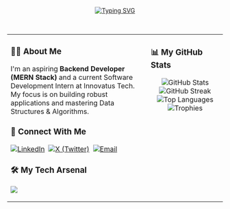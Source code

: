 <p align="center">
  <a href="https://git.io/typing-svg">
    <img src="https://readme-typing-svg.herokuapp.com?font=Fira+Code&size=35&pause=1000&color=00BFFF&center=true&vCenter=true&width=435&lines=Hi+there%2C+I'm+Vedant+Hande+%F0%9F%91%8B;Aspiring+Backend+Developer;MERN+Stack+Enthusiast;Lifelong+Learner" alt="Typing SVG">
  </a>
</p>

<br>

<table width="100%">
  <tr>
    <td width="65%" valign="top">
      <h3>👨‍💻 About Me</h3> 
      I'm an aspiring <strong>Backend Developer (MERN Stack)</strong> and a current Software Development Intern at Innovatus Tech. My focus is on building robust applications and mastering Data Structures & Algorithms.
      <h3>🤝 Connect With Me</h3>
      <p>
        <a href="https://www.linkedin.com/in/vedant-hande-" target="_blank"><img src="https://img.shields.io/badge/LinkedIn-0077B5?style=for-the-badge&logo=linkedin&logoColor=white" alt="LinkedIn"></a>&nbsp;
        <a href="https://x.com/vedant0x" target="_blank"><img src="https://img.shields.io/badge/X-000000?style=for-the-badge&logo=x&logoColor=white" alt="X (Twitter)"></a>&nbsp;
        <a href="mailto:vedanthande453@gmail.com"><img src="https://img.shields.io/badge/Email-D14836?style=for-the-badge&logo=gmail&logoColor=white" alt="Email"></a>
      </p>
      <h3>🛠️ My Tech Arsenal</h3>
      <p>
        <a href="https://skillicons.dev">
          <img src="https://skillicons.dev/icons?i=cpp,java,js,react,nodejs,express,mongodb,mysql,gcp,git,github,vscode,postman" />
        </a>
      </p>
    </td>
    <td width="50%" valign="top">
      <h3>📊 My GitHub Stats</h3>
      <p align="center">
        <img src="https://github-readme-stats.vercel.app/api?username=Vedant-Hande&theme=aura&hide_border=true&include_all_commits=true&count_private=true" alt="GitHub Stats" />
        <br>
        <img src="https://github-readme-streak-stats.herokuapp.com/?user=Vedant-Hande&theme=aura&hide_border=true" alt="GitHub Streak" />
        <br>
        <img src="https://github-readme-stats.vercel.app/api/top-langs/?username=Vedant-Hande&theme=aura&hide_border=true&include_all_commits=true&count_private=true&layout=compact" alt="Top Languages" />
        <br>
        <img align="center" src="https://github-profile-trophy.vercel.app/?username=Vedant-Hande&theme=radical&no-frame=true&no-bg=true&margin-w=15" alt="Trophies" />
      </p>
    </td>
  </tr>
</table>

<br>
